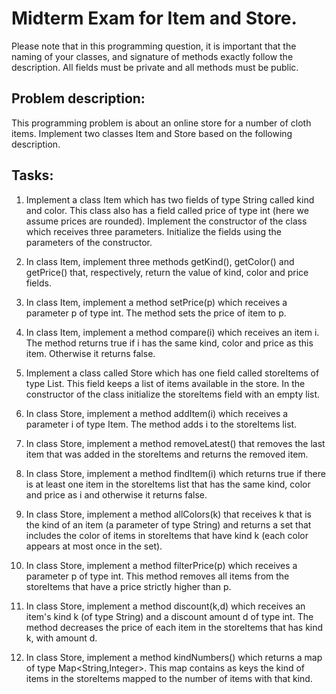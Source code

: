 # Midterm Exam for Item and Store.
Please note that in this programming question, it is important that the naming of your classes, and signature of methods exactly follow the description. All fields must be private and all methods must be public.  

## Problem description:
This programming problem is about an online store for a number of cloth items. Implement two classes Item and Store based on the following description.

## Tasks:
1. Implement a class Item which has two fields of type String called kind and color. This class also has a field called price of type int (here we assume prices are rounded). Implement the constructor of the class which receives three parameters. Initialize the fields using the  parameters of the constructor.

2. In class Item, implement three methods getKind(), getColor() and getPrice() that, respectively, return the value of kind, color and price fields.

3. In class Item, implement a method setPrice(p) which receives a parameter p of type int. The method sets the price of item to p.

4. In class Item, implement a method compare(i) which receives an item i. The method returns true if i has the same kind, color and price as this item. Otherwise it returns false.

5. Implement a class called Store which has one field called storeItems of type List<Item>. This field keeps a list of items available in the store. In the constructor of the class initialize the storeItems field with an empty list.

6. In class Store, implement a method addItem(i) which receives a parameter i of type Item. The method adds i to the storeItems list.

7. In class Store, implement a method removeLatest() that removes the last item that was added in the storeItems and returns the removed item.

8. In class Store, implement a method findItem(i) which returns true if there is at least one item in the storeItems list that has the same kind, color and price as i and otherwise it returns false.

9.  In class Store, implement a method allColors(k) that receives k that is the kind of an item (a parameter of type String) and returns a  set that includes the color of items in storeItems that have kind k (each color appears at most once in the set).

10. In class Store, implement a method filterPrice(p) which receives a parameter p of type int. This method removes all items from the storeItems that have a price strictly higher than p.

11. In class Store, implement a method discount(k,d) which receives an item's kind k (of type String) and a discount amount d of type int. The method decreases the price of each item in the storeItems that has kind k, with amount d.

12. In class Store, implement a method kindNumbers() which returns a map of type Map<String,Integer>. This map contains as keys the kind of items in the storeItems mapped to the number of items with that kind.